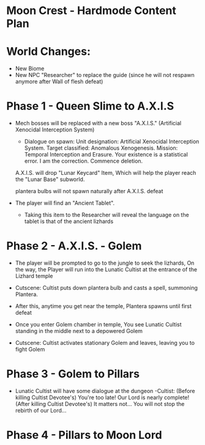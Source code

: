 # Moon Crest - Hardmode Content Plan

# World Changes:
- New Biome
- New NPC "Researcher" to replace the guide (since he will not respawn anymore after Wall of flesh defeat)

# Phase 1 - Queen Slime to A.X.I.S

- Mech bosses will be replaced with a new boss "A.X.I.S." (Artificial Xenocidal Interception System) 
    - Dialogue on spawn: 
    Unit designation: Artificial Xenocidal Interception System.
    Target classified: Anomalous Xenogenesis.
    Mission: Temporal Interception and Erasure.
    Your existence is a statistical error. I am the correction.
    Commence deletion.

    A.X.I.S. will drop "Lunar Keycard" Item, Which will help the player reach the "Lunar Base" subworld. 

    plantera bulbs will not spawn naturally after A.X.I.S. defeat

- The player will find an "Ancient Tablet". 
    - Taking this item to the Researcher will reveal the language on the tablet is that of the ancient lizhards

# Phase 2 - A.X.I.S. - Golem
- The player will be prompted to go to the jungle to seek the lizhards, On the way, the Player will run into the Lunatic Cultist at the entrance of the Lizhard temple

- Cutscene: Cultist puts down plantera bulb and casts a spell, summoning Plantera. 

- After this, anytime you get near the temple, Plantera spawns until first defeat

- Once you enter Golem chamber in temple, You see Lunatic Cultist standing in the middle next to a depowered Golem

- Cutscene: Cultist activates stationary Golem and leaves, leaving you to fight Golem

# Phase 3 - Golem to Pillars

- Lunatic Cultist will have some dialogue at the dungeon
    -Cultist:
    (Before killing Cultist Devotee's)
    You're too late! Our Lord is nearly complete!
    (After killing Cultist Devotee's) 
    It matters not... You will not stop the rebirth of our Lord...

# Phase 4 - Pillars to Moon Lord





